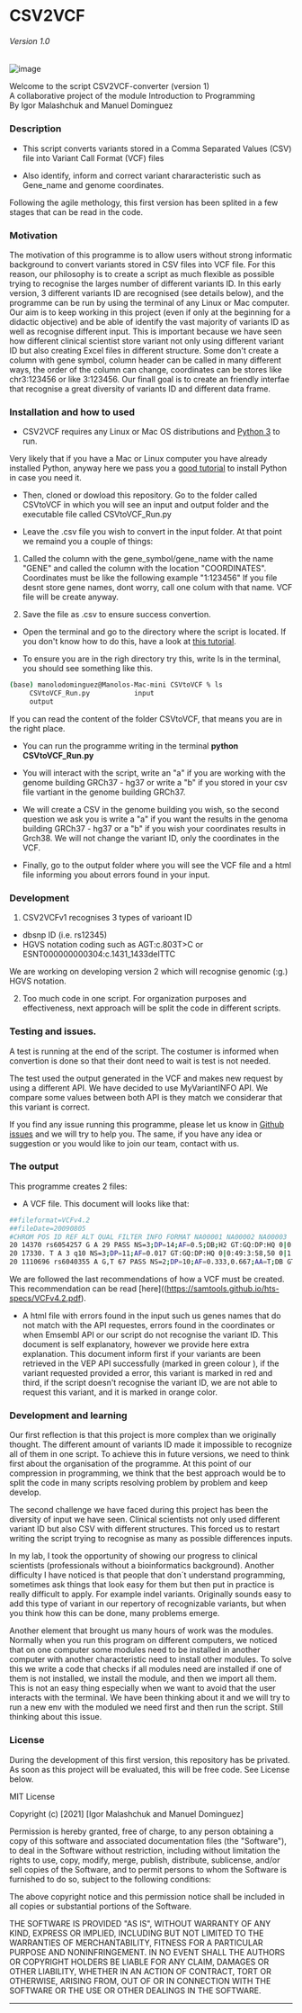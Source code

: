# CSV2VCF
###### Version 1.0
![image](https://drive.google.com/uc?export=view&id=1qTdMNRkowLjhYSBPqZSy3Lp6gcv4V-A_)

 Welcome to the script CSV2VCF-converter (version 1)                        
 A collaborative project of the module Introduction to Programming      
 By Igor Malashchuk and Manuel Dominguez  


### Description

  - This script converts variants stored in a Comma Separated Values (CSV) file into Variant Call Format (VCF) files

  - Also identify, inform and correct variant chararacteristic such as Gene_name and genome coordinates.
  
Following the agile methology, this first version has been splited in a few stages that can be read in the code.

### Motivation 
The motivation of this programme is to allow users without strong informatic background to convert variants stored in CSV files into VCF file. For this reason, our philosophy is to create a script as much flexible as possible trying to recognise the larges number of different variants ID. In this early version, 3 different variants ID are recognised (see details below), and the programme can be run by using the terminal of any Linux or Mac computer. Our aim is to keep working in this project (even if only at the beginning for a didactic objective) and be able of identify the vast majority of variants ID as well as recognise different input. This is important because we have seen how different clinical scientist store variant not only using different variant ID but also creating Excel files in different structure. Some don't create a column with gene symbol, column header can be called in many different ways, the order of the column can change, coordinates can be stores like chr3:123456 or like 3:123456. Our finall goal is to create an friendly interfae that recognise a great diversity of variants ID and different data frame. 

### Installation and how to used

 - CSV2VCF requires any Linux or Mac OS distributions  and [Python 3](https://www.python.org/) to run.

Very likely that if you have a Mac or Linux computer you have already installed Python, anyway here we pass you a  [good tutorial](https://realpython.com/installing-python/) to install Python in case you need it.

 - Then, cloned or dowload this repository. Go to the folder called CSVtoVCF in which you will see an input and output folder and  the executable file called CSVtoVCF_Run.py
  
 - Leave the .csv file you wish to convert in the input folder. At that point we remaind you a couple of things:

  1. Called the column with the gene_symbol/gene_name with the name "GENE" and called the column with the location "COORDINATES". Coordinates must be like the following example "1:123456" If you file desnt store gene names, dont worry, call one colum with that name. VCF file will be create anyway.

  2. Save the file as .csv to ensure success convertion.
 
 - Open the terminal and go to the directory where the script is located.
  If you don't know how to do this, have a look at  [this tutorial](https://www.youtube.com/watch?v=Vhcx4KJbtes&feature=emb_logo).

 - To ensure you are in the righ directory try this, write ls in the terminal, you should see something like this.
```sh
(base) manolodominguez@Manolos-Mac-mini CSVtoVCF % ls
     CSVtoVCF_Run.py           input
     output
```
If you can read the content of the folder CSVtoVCF, that means you are in the right place.

 - You can run the programme writing in the terminal **python CSVtoVCF_Run.py** 
 
 - You will interact with the script, write an "a" if you are working with the genome building GRCh37 - hg37 or write a "b" if you stored in your csv file vartiant in the genome building  GRCh37.
 
 - We will create a CSV in the genome building you wish, so the second question we ask you is write a "a" if you want the results in the genoma building GRCh37 - hg37 or a "b" if you wish your coordinates results in Grch38. We will not change the variant ID, only the coordinates in the VCF.
 
 - Finally, go to the output folder where you will see the VCF file and a html file informing you about errors found in your input.


### Development

1. CSV2VCFv1 recognises 3 types of varioant ID

 - dbsnp ID (i.e. rs12345)
 - HGVS notation coding such as AGT:c.803T>C or ESNT000000000304:c.1431_1433delTTC

 We are working on developing version 2 which will recognise genomic (:g.) HGVS notation.

2. Too much code in one script. For organization purposes and effectiveness, next approach will be split the code in different scripts.



 ### Testing and issues.

A test is running at the end of the script. The costumer is informed when convertion is done so that their dont need to wait is test is not needed. 

The test used the output generated in the VCF and makes new request by using a different API. We have decided to use MyVariantINFO API. We compare some values between both API is they match we considerar that this variant is correct.

If you find any issue running this programme, please let us know in [Github issues](https://github.com/Manuel-DominguezCBG/Igor-Manuel/issues) and we will try to help you. The same, if you have any idea or suggestion or you would like to join our team, contact with us. 


### The output

This programme creates 2 files:

 - A VCF file. This document will looks like that:
 
 ```sh
 ##fileformat=VCFv4.2
##fileDate=20090805
#CHROM POS ID REF ALT QUAL FILTER INFO FORMAT NA00001 NA00002 NA00003
20 14370 rs6054257 G A 29 PASS NS=3;DP=14;AF=0.5;DB;H2 GT:GQ:DP:HQ 0|0:48:1:51,51 1|0:48:8:51,51 1/1:43:5:.,.
20 17330. T A 3 q10 NS=3;DP=11;AF=0.017 GT:GQ:DP:HQ 0|0:49:3:58,50 0|1:3:5:65,3 0/0:41:3
20 1110696 rs6040355 A G,T 67 PASS NS=2;DP=10;AF=0.333,0.667;AA=T;DB GT:GQ:DP:HQ 1|2:21:6:23,27 2|1:2:0:18,2 2/2:35:4
 ```
We are followed the last recommendations of how a VCF must be created. This recommendation can be read  [here]((https://samtools.github.io/hts-specs/VCFv4.2.pdf).

 - A html file with errors found in the input such us genes names that do not match with the API requestes, errors found in the coordinates or when Emsembl API or our script do not recognise the variant ID. This document is self explanatory, however we provide here extra explanation. This document inform first if your variants are been retrieved in the VEP API successfully (marked in green colour ), if the variant requested provided a error, this variant is marked in red and third, if the script doesn't recognise the variant ID, we are not able to request this variant, and it is marked in orange color.

### Development and learning

Our first reflection is that this project is more complex than we originally thought. The different amount of variants ID made it impossible to recognize all of them in one script. To achieve this in future versions, we need to think first about the organisation of the programme. At this point of our compression in programming, we think that the best approach would be to split the code in many scripts resolving problem by problem and keep develop.

The second challenge we have faced during this project has been the diversity of input we have seen. Clinical scientists not only used different variant ID but also CSV with different structures. This forced us to restart writing the script trying to recognise as many as possible differences inputs.

In my lab, I took the opportunity of showing our progress to clinical scientists (professionals without a bioinformatics background). Another difficulty I have noticed is that people that don´t understand programming, sometimes ask things that look easy for them but then put in practice is really difficult to apply. For example indel variants. Originally sounds easy to add this type of variant in our repertory of recognizable variants, but when you think how this can be done, many problems emerge.

Another element that brought us many hours of work was the modules. Normally when you run this program on different computers, we noticed that on one computer some modules need to be installed in another computer with another characteristic need to install other modules. To solve this we write a code that checks if all modules need are installed if one of them is not installed, we install the module, and then we import all them. This is not an easy thing especially when we want to avoid that the user interacts with the terminal. We have been thinking about it and we will try to run a new env with the moduled we need first and then run the script. Still thinking about this issue.


### License

During the development of this first version, this repository has be privated. As soon as this project will be evaluated, this will be free code. See License below.

MIT License

Copyright (c) [2021] [Igor Malashchuk and Manuel Dominguez]

Permission is hereby granted, free of charge, to any person obtaining a copy
of this software and associated documentation files (the "Software"), to deal
in the Software without restriction, including without limitation the rights
to use, copy, modify, merge, publish, distribute, sublicense, and/or sell
copies of the Software, and to permit persons to whom the Software is
furnished to do so, subject to the following conditions:

The above copyright notice and this permission notice shall be included in all
copies or substantial portions of the Software.

THE SOFTWARE IS PROVIDED "AS IS", WITHOUT WARRANTY OF ANY KIND, EXPRESS OR
IMPLIED, INCLUDING BUT NOT LIMITED TO THE WARRANTIES OF MERCHANTABILITY,
FITNESS FOR A PARTICULAR PURPOSE AND NONINFRINGEMENT. IN NO EVENT SHALL THE
AUTHORS OR COPYRIGHT HOLDERS BE LIABLE FOR ANY CLAIM, DAMAGES OR OTHER
LIABILITY, WHETHER IN AN ACTION OF CONTRACT, TORT OR OTHERWISE, ARISING FROM,
OUT OF OR IN CONNECTION WITH THE SOFTWARE OR THE USE OR OTHER DEALINGS IN THE
SOFTWARE.

----
